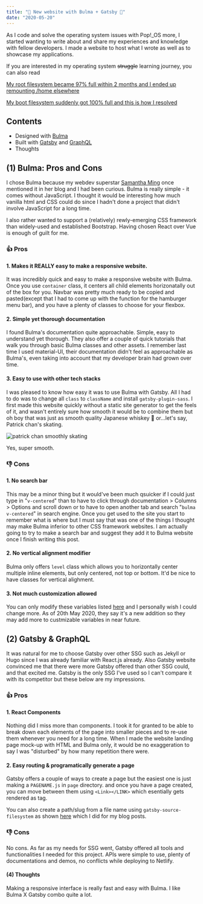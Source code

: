 ```yaml
---
title: "🎉 New website with Bulma + Gatsby 🎉"
date: "2020-05-20"
---
```

As I code and solve the operating system issues with Pop!_OS more, I started wanting to write about and share my experiences and knowledge with fellow developers. I made a website to host what I wrote as well as to showcase my applications.

If you are interested in my operating system <del>struggle</del> learning journey, you can also read

[My root filesystem became 97% full within 2 months and I ended up remounting /home elsewhere]()

[My boot filesystem suddenly got 100% full and this is how I resolved]()



## Contents
+ Designed with [Bulma](https://bulma.io/)
+ Built with [Gatsby](https://www.gatsbyjs.org/) and [GraphQL](https://graphql.org/)
+ Thoughts

## (1) Bulma: Pros and Cons
I chose Bulma because my webdev superstar [Samantha Ming](https://www.samanthaming.com/) once mentioned it in her blog and I had been curious. Bulma is really simple - it comes without JavaScript. I thought it would be interesting how much vanilla html and CSS could do since I hadn't done a project that didn't involve JavaScript for a long time.

I also rather wanted to support a (relatively) rewly-emerging CSS framework than widely-used and established Bootstrap. Having chosen React over Vue is enough of guilt for me.


### 👍 Pros 
#### 1. Makes it REALLY easy to make a responsive website.
It was incredibly quick and easy to make a responsive website with Bulma. Once you use ```container``` class, it centers all child elements horizonatally out of the box for you. Navbar was pretty much ready to be copied and pasted(except that I had to come up with the function for the hamburger menu bar), and you have a plenty of classes to choose for your flexbox. 

#### 2. Simple yet thorough documentation
I found Bulma's documentation quite approachable. Simple, easy to understand yet thorough. They also offer a couple of quick tutorials that walk you through basic Bulma classes and other assets. I remember last time I used material-UI, their documentation didn't feel as approachable as Bulma's, even taking into account that my developer brain had grown over time.

#### 3. Easy to use with other tech stacks
I was pleased to know how easy it was to use Bulma with Gatsby. All I had to do was to change all ```class``` to ```className``` and install ```gatsby-plugin-sass```. I first made this website quickly without a static site generator to get the feels of it, and wasn't entirely sure how smooth it would be to combine them but oh boy that was just as smooth quality Japanese whiskey 🥃 or...let's say, Patrick chan's skating.

<img src="https://thumbs.gfycat.com/UglySpiffyCrab-size_restricted.gif" alt="patrick chan smoothly skating">

Yes, super smooth.

### 👎 Cons
#### 1. No search bar
This may be a minor thing but it would've been much qsuicker if I could just type in "```v-centered```" than to have to click through documentation > Columns > Options and scroll down or to have to open another tab and search "```bulma v-centered```" in search engine. Once you get used to the site you start to remember what is where but I must say that was one of the things I thought may make Bulma inferior to other CSS framework websites. I am actually going to try to make a search bar and suggest they add it to Bulma website once I finish writing this post.

#### 2. No vertical alignment modifier
Bulma only offers ```level``` class which allows you to horizontally center multiple inline elements, but only centered, not top or bottom. It'd be nice to have classes for vertical alighment.

#### 3. Not much customization allowed
You can only modify these variables listed [here](https://bulma.io/documentation/customize/variables/) and I personally wish I could change more. As of 20th May 2020, they say it's a new addition so they may add more to custmizable variables in near future.


## (2) Gatsby & GraphQL
It was natural for me to choose Gatsby over other SSG such as Jekyll or Hugo since I was already familiar with React.js already. Also Gatsby website convinced me that there were more Gatsby offered than other SSG could, and that excited me. Gatsby is the only SSG I've used so I can't compare it with its competitor but these below are my impressions.

### 👍 Pros 
#### 1. React Components
Nothing did I miss more than components. I took it for granted to be able to break down each elements of the page into smaller pieces and to re-use them whenever you need for a long time. When I made the website landing page mock-up with HTML and Bulma only, it would be no exaggeration to say I was "disturbed" by how many repetition there were. 

#### 2. Easy routing & programatically generate a page
Gatsby offers a couple of ways to create a page but the easiest one is just making a ```PAGENAME.js``` in ```page``` directory. and once you have a page created, you can move between them using ```<Link></LINK>``` which esentially gets rendered as <a> tag.

You can also create a path/slug from a file name using ```gatsby-source-filesystem``` as shown [here](https://www.gatsbyjs.org/docs/mdx/programmatically-creating-pages/) which I did for my blog posts.

### 👎 Cons
No cons. As far as my needs for SSG went, Gatsby offered all tools and functionalities I needed for this project. APIs were simple to use, plenty of documentations and demos, no conflicts while deploying to Netlify.

#### (4) Thoughts
Making a responsive interface is really fast and easy with Bulma. I like Bulma X Gatsby combo quite a lot.